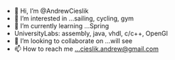 - 👋 Hi, I’m @AndrewCieslik
- 👀 I’m interested in ...sailing, cycling, gym
- 🌱 I’m currently learning ...Spring
- UniversityLabs: assembly, java, vhdl, c/c++, OpenGl
- 💞️ I’m looking to collaborate on ...will see
- 📫 How to reach me ...cieslik.andrew@gmail.com
